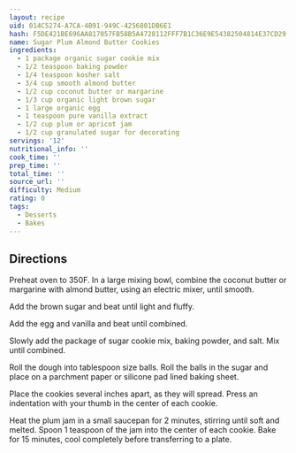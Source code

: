 ```yaml
---
layout: recipe
uid: 014C5274-A7CA-4B91-949C-4256801DB6E1
hash: F5DE421BE696AA817057FB58B5A4728112FFF7B1C36E9E54382504814E37CD29
name: Sugar Plum Almond Butter Cookies
ingredients:
  - 1 package organic sugar cookie mix
  - 1/2 teaspoon baking powder
  - 1/4 teaspoon kosher salt
  - 3/4 cup smooth almond butter
  - 1/2 cup coconut butter or margarine
  - 1/3 cup organic light brown sugar
  - 1 large organic egg
  - 1 teaspoon pure vanilla extract
  - 1/2 cup plum or apricot jam
  - 1/2 cup granulated sugar for decorating
servings: '12'
nutritional_info: ''
cook_time: ''
prep_time: ''
total_time: ''
source_url: ''
difficulty: Medium
rating: 0
tags:
  - Desserts
  - Bakes
---
```


## Directions

Preheat oven to 350F. In a large mixing bowl, combine the coconut butter or margarine with almond butter, using an electric mixer, until smooth.

Add the brown sugar and beat until light and fluffy.

Add the egg and vanilla and beat until combined.

Slowly add the package of sugar cookie mix, baking powder, and salt. Mix until combined.

Roll the dough into tablespoon size balls. Roll the balls in the sugar and place on a parchment paper or silicone pad lined baking sheet.

Place the cookies several inches apart, as they will spread. Press an indentation with your thumb in the center of each cookie.

Heat the plum jam in a small saucepan for 2 minutes, stirring until soft and melted. Spoon 1 teaspoon of the jam into the center of each cookie. Bake for 15 minutes, cool completely before transferring to a plate.
